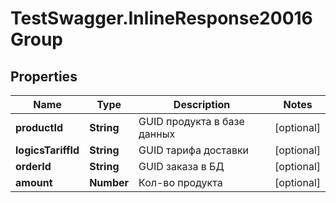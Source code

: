 # TestSwagger.InlineResponse20016Group

## Properties

Name | Type | Description | Notes
------------ | ------------- | ------------- | -------------
**productId** | **String** | GUID продукта в базе данных | [optional] 
**logicsTariffId** | **String** | GUID тарифа доставки | [optional] 
**orderId** | **String** | GUID заказа в БД | [optional] 
**amount** | **Number** | Кол-во продукта | [optional] 


